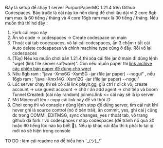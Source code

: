 Đây là setup để chạy 1 server Purpur/PaperMC 1.21.4 trên Github Codespaces. Báo trước là cái này ko nên dùng để chơi lâu dài vì 2 core 8gb ram max là 60 tiếng / tháng và 4 core 16gb ram max là 30 tiếng / tháng. Nếu muốn thử thì hd đây :
1. Fork cái repo này
2. Ấn vô code -> codespaces -> Create codespace on main
3. Thoát cái tab codespaces, vô lại cái codespaces, ấn 3 chấm r tắt cái Auto delete codespaces và chỉnh machine type cũng ở đấy. Rồi vô lại codespaces
4. (Tùy) Nếu ko muốn chơi bản 1.21.4 thì xóa cái file jar ở main đi dùng lệnh "wget (link file server software)". Còn nếu muốn paper thì [link archive các phiên bản paper để dùng cho wget](<https://qing762.is-a.dev/api/papermc>)
5. Nếu 8gb ram : "java -Xmx6G -Xsm5G -jar (file jar paper) --nogui" , nếu 16gb ram : "java -Xmx14G -Xsm12G -jar (file jar paper) --nogui"
6. Lúc server chạy thì sẽ có cái link playit.gg, giữ ctrl r click vô, create account -> use guest account -> chờ r ấn add agent -> chờ tiếp và boom Tunnel Created: (cái này random).joinmc.link <= cái này sẽ là ip server
7. Mở Minecraft lên r copy cái link này để vô thôi :D
8. Chơi xong thì vô console r dùng lệnh stop để dừng server, tìm cái nút khi hover ghi là source control (nó ở bên trái), ấn commit, yes, ghi cái j cũng đc trong COMMI_EDITMSG, sync changes, yes r thoát tab, vô trang github đã fork r vô codespaces r stop codespaces (để tránh nó quá 30 hoặc 60 tiếng lúc nào ko biết 🐧). Nếu ip khác cái đầu thì k phải lo tại ip mới nó sẽ hiện trong console

TO DO : làm cái readme nó dễ hiểu hơn ¯\_(ツ)_/¯
